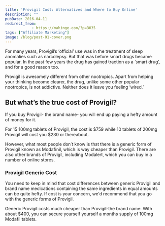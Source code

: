 ```yaml
---
title: 'Provigil Cost: Alternatives and Where to Buy Online'
description: ""
pubDate: 2016-04-11
redirect_from:
            - https://mahinge.com/?p=3035
tags: ["Affiliate Marketing"]
image: /blog/post-01-cover.png
---
```

For many years, Provigil’s ‘official’ use was in the treatment of sleep anomalies such as narcolepsy. But that was before smart drugs became popular. In the past few years the drug has gained traction as a ‘smart drug’, and for a good reason too.

Provigil is awesomely different from other nootropics. Apart from helping your thinking become clearer, the drug, unlike some other popular nootropics, is not addictive. Neither does it leave you feeling ‘wired.’

## But what’s the true cost of Provigil?

If you buy Provigil- the brand name- you will end up paying a hefty amount of money for it.

For 15 100mg tablets of Provigil, the cost is $759 while 10 tablets of 200mg Provigil will cost you $230 or thereabout.

However, what most people don’t know is that there is a generic form of Provigil known as Modafinil, which is way cheaper than Provigil. There are also other brands of Provigil, including Modalert, which you can buy in a number of online stores.

### Provigil Generic Cost

You need to keep in mind that cost differences between generic Provigil and brand name medications containing the same ingredients in equal amounts can be quite hefty. If cost is your concern, we'd recommend that you go with the generic forms of Provigil.

Generic Provigil costs much cheaper than Provigil-the brand name. With about \$400, you can secure yourself yourself a months supply of 100mg Modafil tablets.
